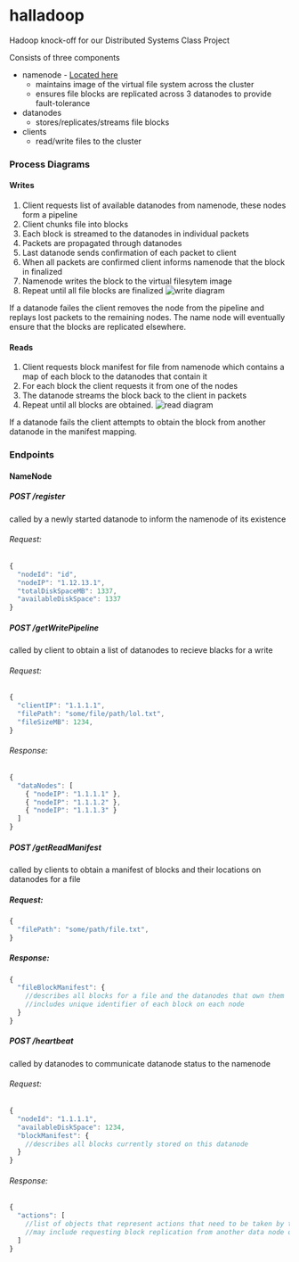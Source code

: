 # halladoop
Hadoop knock-off for our Distributed Systems Class Project

Consists of three components
- namenode - [Located here](https://github.com/StevenUlibarri/halladoop-namenode) 
  - maintains image of the virtual file system across the cluster
  - ensures file blocks are replicated across 3 datanodes to provide fault-tolerance
- datanodes
  - stores/replicates/streams file blocks
- clients
  - read/write files to the cluster

### Process Diagrams
#### Writes
1. Client requests list of available datanodes from namenode, these nodes form a pipeline
2. Client chunks file into blocks
3. Each block is streamed to the datanodes in individual packets
4. Packets are propagated through datanodes
5. Last datanode sends confirmation of each packet to client
6. When all packets are confirmed client informs namenode that the block in finalized
7. Namenode writes the block to the virtual filesytem image
8. Repeat until all file blocks are finalized
![write diagram](http://files.stevenulibarri.com/halladoop_docs/write.png)

If a datanode failes the client removes the node from the pipeline and replays lost packets to the remaining nodes. The name node will eventually ensure that the blocks are replicated elsewhere.

#### Reads
1. Client requests block manifest for file from namenode which contains a map of each block to the datanodes that contain it
2. For each block the client requests it from one of the nodes
3. The datanode streams the block back to the client in packets
4. Repeat until all blocks are obtained.
![read diagram](http://files.stevenulibarri.com/halladoop_docs/read.png)

If a datanode fails the client attempts to obtain the block from another datanode in the manifest mapping.

### Endpoints
#### NameNode
##### POST /register
called by a newly started datanode to inform the namenode of its existence
###### Request:
````javascript
{
  "nodeId": "id",
  "nodeIP": "1.12.13.1",
  "totalDiskSpaceMB": 1337,
  "availableDiskSpace": 1337
}
````

##### POST /getWritePipeline
called by client to obtain a list of datanodes to recieve blacks for a write
###### Request:
````javascript
{
  "clientIP": "1.1.1.1",
  "filePath": "some/file/path/lol.txt",
  "fileSizeMB": 1234,
}
````

###### Response:
````javascript
{
  "dataNodes": [
    { "nodeIP": "1.1.1.1" },
    { "nodeIP": "1.1.1.2" },
    { "nodeIP": "1.1.1.3" }
  ]
}
````

##### POST /getReadManifest
called by clients to obtain a manifest of blocks and their locations on datanodes for a file
##### Request:
````javascript
{
  "filePath": "some/path/file.txt",
}
````
##### Response:
````javascript
{
  "fileBlockManifest": {
    //describes all blocks for a file and the datanodes that own them
    //includes unique identifier of each block on each node
  }
}
````

##### POST /heartbeat
called by datanodes to communicate datanode status to the namenode
###### Request:
````javascript
{
  "nodeId": "1.1.1.1",
  "availableDiskSpace": 1234,
  "blockManifest": {
    //describes all blocks currently stored on this datanode
  }
}
````
###### Response:
````javascript
{
  "actions": [
    //list of objects that represent actions that need to be taken by this datanode
    //may include requesting block replication from another data node or deleting blocks
  ]
}
````
